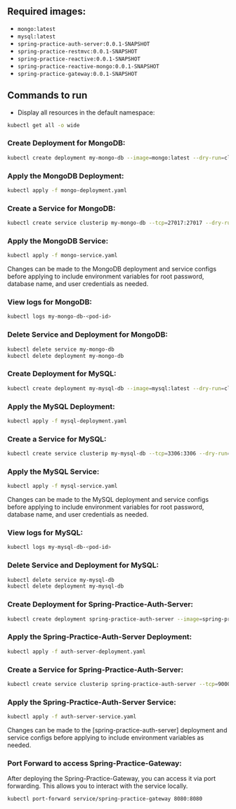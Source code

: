 ## Required images:

- `mongo:latest`
- `mysql:latest`
- `spring-practice-auth-server:0.0.1-SNAPSHOT`
- `spring-practice-restmvc:0.0.1-SNAPSHOT`
- `spring-practice-reactive:0.0.1-SNAPSHOT`
- `spring-practice-reactive-mongo:0.0.1-SNAPSHOT`
- `spring-practice-gateway:0.0.1-SNAPSHOT`

## Commands to run

- Display all resources in the default namespace:

```bash
kubectl get all -o wide
```

### Create Deployment for MongoDB:

```bash
kubectl create deployment my-mongo-db --image=mongo:latest --dry-run=client -o yaml > mongo-deployment.yaml
```

### Apply the MongoDB Deployment:

```bash
kubectl apply -f mongo-deployment.yaml
```

### Create a Service for MongoDB:

```bash
kubectl create service clusterip my-mongo-db --tcp=27017:27017 --dry-run=client -o yaml > mongo-service.yaml
```

### Apply the MongoDB Service:

```bash
kubectl apply -f mongo-service.yaml
```

Changes can be made to the MongoDB deployment and service configs before applying to include environment variables for
root password, database name, and user credentials as needed.

### View logs for MongoDB:

```bash
kubectl logs my-mongo-db-<pod-id>
```

### Delete Service and Deployment for MongoDB:

```bash
kubectl delete service my-mongo-db
kubectl delete deployment my-mongo-db
```

### Create Deployment for MySQL:

```bash
kubectl create deployment my-mysql-db --image=mysql:latest --dry-run=client -o yaml > mysql-deployment.yaml
```

### Apply the MySQL Deployment:

```bash
kubectl apply -f mysql-deployment.yaml
```

### Create a Service for MySQL:

```bash
kubectl create service clusterip my-mysql-db --tcp=3306:3306 --dry-run=client -o yaml > mysql-service.yaml
```

### Apply the MySQL Service:

```bash
kubectl apply -f mysql-service.yaml
```

Changes can be made to the MySQL deployment and service configs before applying to include environment variables for
root password, database name, and user credentials as needed.

### View logs for MySQL:

```bash
kubectl logs my-mysql-db-<pod-id>
```

### Delete Service and Deployment for MySQL:

```bash
kubectl delete service my-mysql-db
kubectl delete deployment my-mysql-db
```

### Create Deployment for Spring-Practice-Auth-Server:

```bash
kubectl create deployment spring-practice-auth-server --image=spring-practice-auth-server:0.0.1-SNAPSHOT --dry-run=client -o yaml > auth-server-deployment.yaml
```

### Apply the Spring-Practice-Auth-Server Deployment:

```bash
kubectl apply -f auth-server-deployment.yaml
```

### Create a Service for Spring-Practice-Auth-Server:

```bash
kubectl create service clusterip spring-practice-auth-server --tcp=9000:9000 --dry-run=client -o yaml > auth-server-service.yaml
```

### Apply the Spring-Practice-Auth-Server Service:

```bash
kubectl apply -f auth-server-service.yaml
```

Changes can be made to the [spring-practice-auth-server] deployment and service configs before applying to include
environment variables as needed.

### Port Forward to access Spring-Practice-Gateway:

After deploying the Spring-Practice-Gateway, you can access it via port forwarding.
This allows you to interact with the service locally.

```bash
kubectl port-forward service/spring-practice-gateway 8080:8080
```